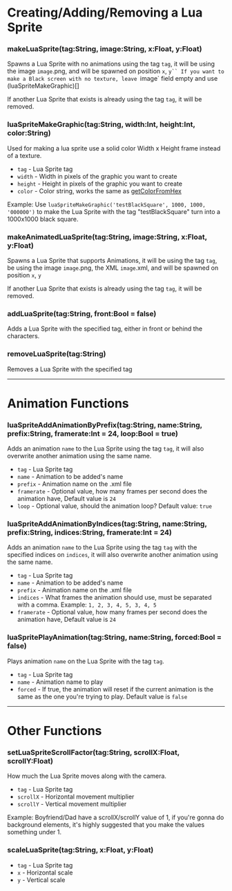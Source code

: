# Creating/Adding/Removing a Lua Sprite
### makeLuaSprite(tag:String, image:String, x:Float, y:Float)
Spawns a Lua Sprite with no animations using the tag `tag`, it will be using the image `image`.png, and will be spawned on position `x`, `y``
If you want to make a Black screen with no texture, leave `image` field empty and use (luaSpriteMakeGraphic)[]

If another Lua Sprite that exists is already using the tag `tag`, it will be removed.

### luaSpriteMakeGraphic(tag:String, width:Int, height:Int, color:String)
Used for making a lua sprite use a solid color Width x Height frame instead of a texture.

* `tag` - Lua Sprite tag
* `width` - Width in pixels of the graphic you want to create
* `height` - Height in pixels of the graphic you want to create
* `color` - Color string, works the same as [getColorFromHex](https://github.com/ShadowMario/FNF-PsychEngine/wiki/Lua-Script-API---General-Functions/_edit#getcolorfromhexcolorstring)

Example: Use `luaSpriteMakeGraphic('testBlackSquare', 1000, 1000, '000000')` to make the Lua Sprite with the tag "testBlackSquare" turn into a 1000x1000 black square.

### makeAnimatedLuaSprite(tag:String, image:String, x:Float, y:Float)
Spawns a Lua Sprite that supports Animations, it will be using the tag `tag`, be using the image `image`.png, the XML `image`.xml, and will be spawned on position `x`, `y`

If another Lua Sprite that exists is already using the tag `tag`, it will be removed.

### addLuaSprite(tag:String, front:Bool = false)
Adds a Lua Sprite with the specified tag, either in front or behind the characters.

### removeLuaSprite(tag:String)
Removes a Lua Sprite with the specified tag
____________________
# Animation Functions
### luaSpriteAddAnimationByPrefix(tag:String, name:String, prefix:String, framerate:Int = 24, loop:Bool = true)
Adds an animation `name` to the Lua Sprite using the tag `tag`, it will also overwrite another animation using the same name.
* `tag` - Lua Sprite tag
* `name` - Animation to be added's name
* `prefix` - Animation name on the .xml file
* `framerate` - Optional value, how many frames per second does the animation have, Default value is `24`
* `loop` - Optional value, should the animation loop? Default value: `true`

### luaSpriteAddAnimationByIndices(tag:String, name:String, prefix:String, indices:String, framerate:Int = 24)
Adds an animation `name` to the Lua Sprite using the tag `tag` with the specified indices on `indices`, it will also overwrite another animation using the same name.
* `tag` - Lua Sprite tag
* `name` - Animation to be added's name
* `prefix` - Animation name on the .xml file
* `indices` - What frames the animation should use, must be separated with a comma. Example: `1, 2, 3, 4, 5, 3, 4, 5`
* `framerate` - Optional value, how many frames per second does the animation have, Default value is `24`

### luaSpritePlayAnimation(tag:String, name:String, forced:Bool = false)
Plays animation `name` on the Lua Sprite with the tag `tag`.

* `tag` - Lua Sprite tag
* `name` - Animation name to play
* `forced` - If true, the animation will reset if the current animation is the same as the one you're trying to play. Default value is `false`

____________________
# Other Functions
### setLuaSpriteScrollFactor(tag:String, scrollX:Float, scrollY:Float)
How much the Lua Sprite moves along with the camera.

* `tag` - Lua Sprite tag
* `scrollX` - Horizontal movement multiplier
* `scrollY` - Vertical movement multiplier

Example: Boyfriend/Dad have a scrollX/scrollY value of 1, if you're gonna do background elements, it's highly suggested that you make the values something under 1.

### scaleLuaSprite(tag:String, x:Float, y:Float)
* `tag` - Lua Sprite tag
* `x` - Horizontal scale
* `y` - Vertical scale